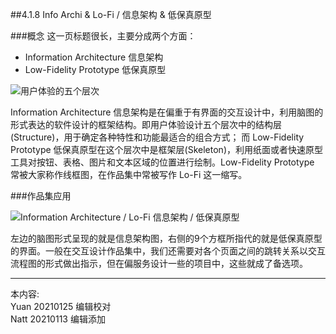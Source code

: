 ##4.1.8 Info Archi & Lo-Fi / 信息架构 & 低保真原型

###概念
这一页标题很长，主要分成两个方面：  

* Information Architecture 信息架构  
* Low-Fidelity Prototype 低保真原型

![用户体验的五个层次](http://kitpic.makebi.net/id/ued/5ofue.png)

Information Architecture 信息架构是在偏重于有界面的交互设计中，利用脑图的形式表达的软件设计的框架结构。即用户体验设计五个层次中的结构层(Structure)，用于确定各种特性和功能最适合的组合方式； 而 Low-Fidelity Prototype 低保真原型在这个层次中是框架层(Skeleton)，利用纸面或者快速原型工具对按钮、表格、图片和文本区域的位置进行绘制。Low-Fidelity Prototype 常被大家称作线框图，在作品集中常被写作 Lo-Fi 这一缩写。

###作品集应用


![Information Architecture / Lo-Fi 信息架构 / 低保真原型](http://kitpic.makebi.net/2021/uedsd_16.jpg)

左边的脑图形式呈现的就是信息架构图，右侧的9个方框所指代的就是低保真原型的界面。一般在交互设计作品集中，我们还需要对各个页面之间的跳转关系以交互流程图的形式做出指示，但在偏服务设计一些的项目中，这些就成了备选项。


---
本内容:    
Yuan 20210125 编辑校对  
Natt 20210113 编辑添加
